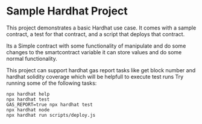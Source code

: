 # Sample Hardhat Project

This project demonstrates a basic Hardhat use case. It comes with a sample contract, a test for that contract, and a script that deploys that contract.

Its a Simple contract with some functionality of manipulate and do some changes to the
smartcontract variable it can store values and do some normal functionality.

This project can support hardhat gas report tasks like get block number and hardhat solidity coverage which will be helpfull to execute test runs 
Try running some of the following tasks:

```shell
npx hardhat help
npx hardhat test
GAS_REPORT=true npx hardhat test
npx hardhat node
npx hardhat run scripts/deploy.js
```
